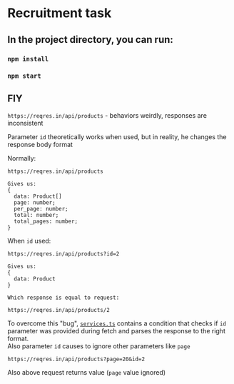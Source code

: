 # Recruitment task

## In the project directory, you can run:
### `npm install`
### `npm start`

## FIY
`https://reqres.in/api/products` - behaviors weirdly, responses are inconsistent

Parameter `id` theoretically works when used, but in reality, he changes the response body format

Normally: 
```
https://reqres.in/api/products

Gives us: 
{
  data: Product[]
  page: number;
  per_page: number;
  total: number;
  total_pages: number;
}
```
When `id` used: 
```
https://reqres.in/api/products?id=2

Gives us: 
{
  data: Product
}

Which response is equal to request:

https://reqres.in/api/products/2
```

To overcome this "bug", [`services.ts`](./src/api//services.ts) contains a condition that checks if `id` parameter was provided during fetch and parses the response to the right format.  <br />
Also parameter `id` causes to ignore other parameters like `page`

```
https://reqres.in/api/products?page=20&id=2
```
Also above request returns value (`page` value ignored)

